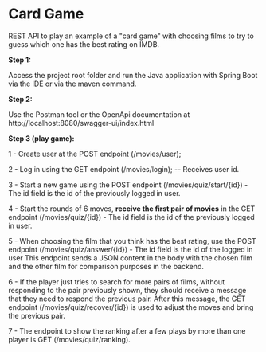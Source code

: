 # Card Game

REST API to play an example of a "card game" with choosing films to try to guess which one has the best rating on IMDB.


**Step 1:**

Access the project root folder and run the Java application with Spring Boot via the IDE or via the maven command.

**Step 2:**

Use the Postman tool or the OpenApi documentation at http://localhost:8080/swagger-ui/index.html

**Step 3 (play game):**

1 - Create user at the POST endpoint (/movies/user);

2 - Log in using the GET endpoint (/movies/login); -- Receives user id.

3 - Start a new game using the POST endpoint (/movies/quiz/start/{id}) - The id field is the id of the previously logged in user.

4 - Start the rounds of 6 moves, **receive the first pair of movies** in the GET endpoint (/movies/quiz/{id}) - The id field is the id of the previously logged in user.

5 - When choosing the film that you think has the best rating, use the POST endpoint (/movies/quiz/answer/{id}) - The id field is the id of the logged in user
     This endpoint sends a JSON content in the body with the chosen film and the other film for comparison purposes in the backend.

6 - If the player just tries to search for more pairs of films, without responding to the pair previously shown, they should receive a message that they need to respond
     the previous pair. After this message, the GET endpoint (/movies/quiz/recover/{id}) is used to adjust the moves and bring the previous pair.
    
7 - The endpoint to show the ranking after a few plays by more than one player is GET (/movies/quiz/ranking).   
